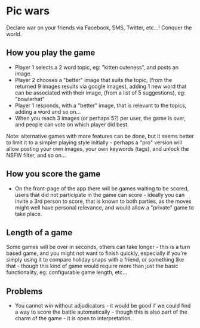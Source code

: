 # Pic wars

Declare war on your friends via Facebook, SMS, Twitter, etc...! Conquer the world.


## How you play the game

* Player 1 selects a 2 word topic, eg: "kitten cuteness", and posts an image.
* Player 2 chooses a "better" image that suits the topic, (from the returned 9 images results via google images), adding 1 new word that can be associated with their image, (from a list of 5 suggestions), eg: "bowlerhat"
* Player 1 responds, with a "better" image, that is relevant to the topics, adding a word and so on...
* When you reach 3 images (or perhaps 5?) per user, the game is over, and people can vote on which player did best.

Note: alternative games with more features can be done, but it seems better to limit it to a simpler playing style initially - perhaps a "pro" version will allow posting your own images, your own keywords (tags), and unlock the NSFW filter, and so on...

## How you score the game

* On the front-page of the app there will be games waiting to be scored, users that did not participate in the game can score - ideally you can invite a 3rd person to score, that is known to both parties, as the moves might well have personal relevance, and would allow a "private" game to take place.

## Length of a game

Some games will be over in seconds, others can take longer - this is a turn based game, and you might not want to finish quickly, especially if you're simply using it to compare holiday snaps with a friend, or something like that - though this kind of game would require more than just the basic functionality, eg: configurable game length, etc...

## Problems

* You cannot win without adjudicators - it would be good if we could find a way to score the battle automatically - though this is also part of the charm of the game - it is open to interpretation.